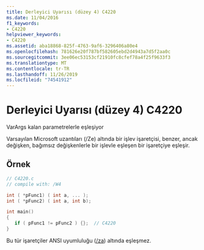 ```yaml
---
title: Derleyici Uyarısı (düzey 4) C4220
ms.date: 11/04/2016
f1_keywords:
- C4220
helpviewer_keywords:
- C4220
ms.assetid: aba18868-825f-4763-9af6-3296406a80e4
ms.openlocfilehash: 781626e20f787bf582605ebd2d4943a7d5f2aa0c
ms.sourcegitcommit: 3ee06ec53153cf21910fc8cfef78a4f25f9633f3
ms.translationtype: MT
ms.contentlocale: tr-TR
ms.lasthandoff: 11/26/2019
ms.locfileid: "74541912"
---
```

# <a name="compiler-warning-level-4-c4220"></a>Derleyici Uyarısı (düzey 4) C4220

VarArgs kalan parametrelerle eşleşiyor

Varsayılan Microsoft uzantıları (/Ze) altında bir işlev işaretçisi, benzer, ancak değişken, bağımsız değişkenlerle bir işlevle eşleşen bir işaretçiye eşleşir.

## <a name="example"></a>Örnek

```c
// C4220.c
// compile with: /W4

int ( *pFunc1) ( int a, ... );
int ( *pFunc2) ( int a, int b);

int main()
{
   if ( pFunc1 != pFunc2 ) {};  // C4220
}
```

Bu tür işaretçiler ANSI uyumluluğu ([/za](../../build/reference/za-ze-disable-language-extensions.md)) altında eşleşmez.